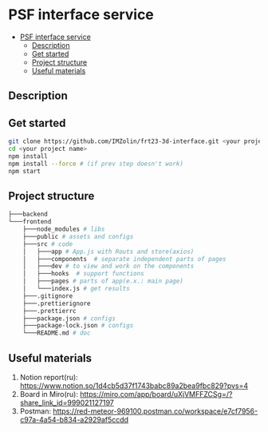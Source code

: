 # PSF interface service

- [PSF interface service](#psf-interface-service)
  - [Description](#description)
  - [Get started](#get-started)
  - [Project structure](#project-structure)
  - [Useful materials](#useful-materials)

## Description

## Get started

```bash
git clone https://github.com/IMZolin/frt23-3d-interface.git <your project name>
cd <your project name>
npm install 
npm install --force # (if prev step doesn't work) 
npm start
```

## Project structure

```bash
├───backend
└───frontend 
    ├───node_modules # libs
    ├───public # assets and configs
    ├───src # code
    │   ├───app # App.js with Routs and store(axios)
    │   ├───components  # separate independent parts of pages
    │   ├───dev # to view and work on the components
    │   ├───hooks  # support functions 
    │   ├───pages # parts of app(e.x.: main page)
    │   └───index.js # get results
    ├───.gitignore
    ├───.prettierignore
    ├───.prettierrc
    ├───package.json # configs 
    ├───package-lock.json # configs
    └───README.md # doc
```

## Useful materials

1. Notion report(ru): <https://www.notion.so/1d4cb5d37f1743babc89a2bea9fbc829?pvs=4>
2. Board in Miro(ru): <https://miro.com/app/board/uXjVMFFZCSg=/?share_link_id=999021127197>
3. Postman: <https://red-meteor-969100.postman.co/workspace/e7cf7956-c97a-4a54-b834-a2929af5ccdd>

